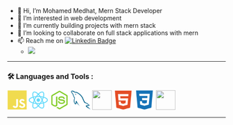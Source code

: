 - 👋 Hi, I’m Mohamed Medhat, Mern Stack Developer
- 👀 I’m interested in web development
- 🌱 I’m currently building projects with mern stack
- 💞️ I’m looking to collaborate on full stack applications with mern
- 📫 Reach me on [![Linkedin Badge](https://img.shields.io/badge/-blue?style=flat&logo=Linkedin&logoColor=white)](https://www.linkedin.com/in/mohamed-medhat-337b811b8/)
   - <a href="https://www.linkedin.com/in/mohamed-medhat-337b811b8/">
            <img src="https://cdn.jsdelivr.net/gh/devicons/devicon/icons/linkedin/linkedin-plain.svg" />
     </a>

---

### :hammer_and_wrench: Languages and Tools :
<div>
   <img src="https://github.com/devicons/devicon/blob/master/icons/javascript/javascript-plain.svg" width="45" height="45"/>
   <img src="https://github.com/devicons/devicon/blob/master/icons/react/react-original.svg" width="45" height="45"/>
   <img src="https://github.com/devicons/devicon/blob/master/icons/nodejs/nodejs-original.svg" width="45" height="45"/>
   <img src="https://github.com/devicons/devicon/blob/master/icons/mysql/mysql-plain.svg" width="45" height="45"/>
   <img src="https://cdn.jsdelivr.net/gh/devicons/devicon/icons/mongodb/mongodb-original.svg" width="45" height="45"/>
   <img src="https://github.com/devicons/devicon/blob/master/icons/html5/html5-plain.svg" width="45" height="45"/>
   <img src="https://github.com/devicons/devicon/blob/master/icons/css3/css3-plain.svg" width="45" height="45"/>
   <img src="https://cdn.jsdelivr.net/gh/devicons/devicon/icons/tailwindcss/tailwindcss-plain.svg" width="45" height="45"/>
</div>

---




